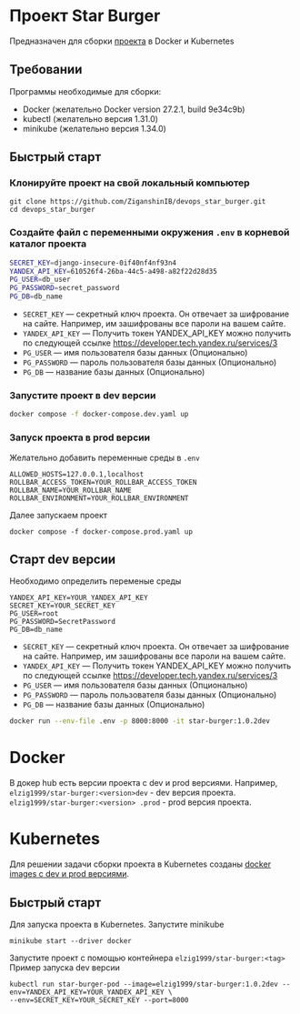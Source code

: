 # Проект Star Burger 
Предназначен для сборки [проекта](https://github.com/ZiganshinIB/star-burger-dvmn) в Docker и Kubernetes
## Требовании 
Программы необходимые для сборки:
- Docker (желательно Docker version 27.2.1, build 9e34c9b)
- kubectl (желательно версия 1.31.0)
- minikube (желательно версия 1.34.0)
## Быстрый старт

### Клонируйте проект на свой локальный компьютер 
```shell
git clone https://github.com/ZiganshinIB/devops_star_burger.git
cd devops_star_burger
```
### Создайте файл с переменными окружения `.env` в корневой каталог проекта
```bash
SECRET_KEY=django-insecure-0if40nf4nf93n4
YANDEX_API_KEY=610526f4-26ba-44c5-a498-a82f22d28d35
PG_USER=db_user
PG_PASSWORD=secret_password
PG_DB=db_name

```
- `SECRET_KEY` — секретный ключ проекта. Он отвечает за шифрование на сайте. Например, им зашифрованы все пароли на вашем сайте.
- `YANDEX_API_KEY` — Получить токен  YANDEX_API_KEY можно получить по следующей ссылке https://developer.tech.yandex.ru/services/3
- `PG_USER` — имя пользователя базы данных (Опционально)
- `PG_PASSWORD` — пароль пользователя базы данных (Опционально)
- `PG_DB` — название базы данных (Опционально)
### Запустите проект в dev версии

```bash
docker compose -f docker-compose.dev.yaml up 
```

### Запуск проекта в prod версии
Желательно добавить переменные среды в `.env`
```
ALLOWED_HOSTS=127.0.0.1,localhost
ROLLBAR_ACCESS_TOKEN=YOUR_ROLLBAR_ACCESS_TOKEN
ROLLBAR_NAME=YOUR_ROLLBAR_NAME
ROLLBAR_ENVIRONMENT=YOUR_ROLLBAR_ENVIRONMENT
```
Далее запускаем проект
```shell
docker compose -f docker-compose.prod.yaml up
```

## Старт dev версии
Необходимо определить переменые среды 

```
YANDEX_API_KEY=YOUR_YANDEX_API_KEY
SECRET_KEY=YOUR_SECRET_KEY
PG_USER=root
PG_PASSWORD=SecretPassword
PG_DB=db_name
```
- `SECRET_KEY` — секретный ключ проекта. Он отвечает за шифрование на сайте. Например, им зашифрованы все пароли на вашем сайте.
- `YANDEX_API_KEY` — Получить токен  YANDEX_API_KEY можно получить по следующей ссылке https://developer.tech.yandex.ru/services/3
- `PG_USER` — имя пользователя базы данных (Опционально)
- `PG_PASSWORD` — пароль пользователя базы данных (Опционально)
- `PG_DB` — название базы данных (Опционально)
```bash
docker run --env-file .env -p 8000:8000 -it star-burger:1.0.2dev
```
# Docker
В докер hub есть версии проекта с dev и prod версиями. 
Например, `elzig1999/star-burger:<version>dev` - dev версия проекта.
`elzig1999/star-burger:<version> .prod` - prod версия проекта.

# Kubernetes 
Для решении задачи сборки проекта в Kubernetes созданы [docker images с dev и prod версиями](https://hub.docker.com/r/elzig1999/star-burger/tags).
## Быстрый старт
Для запуска проекта в Kubernetes. Запустите minikube
```shell
minikube start --driver docker
```
Запустите проект с помощью контейнера `elzig1999/star-burger:<tag>`
Пример запуска dev версии
```shell
kubectl run star-burger-pod --image=elzig1999/star-burger:1.0.2dev --env=YANDEX_API_KEY=YOUR_YANDEX_API_KEY \
--env=SECRET_KEY=YOUR_SECRET_KEY --port=8000 
```

